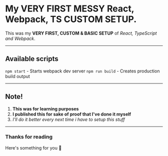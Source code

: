 # My VERY FIRST MESSY React, Webpack, TS CUSTOM SETUP.
This was my **VERY FIRST, CUSTOM & BASIC SETUP** of *React, TypeScript and Webpack*.

---

## Available scripts
`npm start` - Starts webpack dev server
`npm run build` - Creates production build output

---

## Note!
1. **This was for learning purposes**
2. **I published this for sake of proof that I've done it myself**
3. *I'll do it better every next time i have to setup this stuff*

---

### Thanks for reading
Here's something for you 🍕
